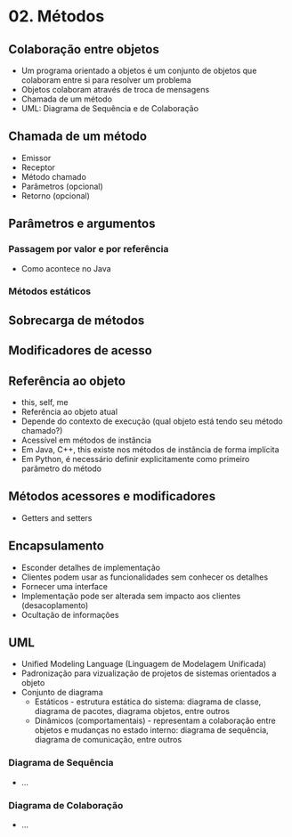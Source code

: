 # 02. Métodos

## Colaboração entre objetos
- Um programa orientado a objetos é um conjunto de objetos que colaboram entre si para resolver um problema
- Objetos colaboram através de troca de mensagens
- Chamada de um método
- UML: Diagrama de Sequência e de Colaboração

## Chamada de um método
- Emissor
- Receptor
- Método chamado
- Parâmetros (opcional)
- Retorno (opcional)

## Parâmetros e argumentos

### Passagem por valor e por referência
- Como acontece no Java

### Métodos estáticos

## Sobrecarga de métodos

## Modificadores de acesso

## Referência ao objeto
- this, self, me
- Referência ao objeto atual
- Depende do contexto de execução (qual objeto está tendo seu método chamado?)
- Acessível em métodos de instância
- Em Java, C++, this existe nos métodos de instância de forma implícita
- Em Python, é necessário definir explicitamente como primeiro parâmetro do método

## Métodos acessores e modificadores
- Getters and setters

## Encapsulamento
- Esconder detalhes de implementação
- Clientes podem usar as funcionalidades sem conhecer os detalhes
- Fornecer uma interface
- Implementação pode ser alterada sem impacto aos clientes (desacoplamento)
- Ocultação de informações

## UML
- Unified Modeling Language (Linguagem de Modelagem Unificada)
- Padronização para vizualização de projetos de sistemas orientados a objeto
- Conjunto de diagrama
    - Estáticos - estrutura estática do sistema: diagrama de classe, diagrama de pacotes, diagrama objetos, entre outros
    - Dinâmicos (comportamentais) - representam a colaboração entre objetos e mudanças no estado interno: diagrama de sequência, diagrama de comunicação, entre outros

### Diagrama de Sequência
- ...

### Diagrama de Colaboração
- ...